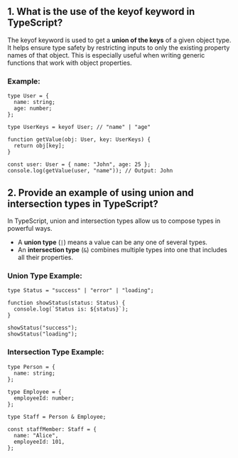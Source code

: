 ## 1. What is the use of the keyof keyword in TypeScript?

The keyof keyword is used to get a **union of the keys** of a given object type. It helps ensure type safety by restricting inputs to only the existing property names of that object. This is especially useful when writing generic functions that work with object properties.

### Example:
```
type User = {
  name: string;
  age: number;
};

type UserKeys = keyof User; // "name" | "age"

function getValue(obj: User, key: UserKeys) {
  return obj[key];
}

const user: User = { name: "John", age: 25 };
console.log(getValue(user, "name")); // Output: John
```


## 2. Provide an example of using union and intersection types in TypeScript?

In TypeScript, union and intersection types allow us to compose types in powerful ways.

- A **union type** (`|`) means a value can be any one of several types.
- An **intersection type** (`&`) combines multiple types into one that includes all their properties.


### Union Type Example:

```
type Status = "success" | "error" | "loading";

function showStatus(status: Status) {
  console.log(`Status is: ${status}`);
}

showStatus("success");
showStatus("loading");
```

### Intersection Type Example:
```
type Person = {
  name: string;
};

type Employee = {
  employeeId: number;
};

type Staff = Person & Employee;

const staffMember: Staff = {
  name: "Alice",
  employeeId: 101,
};
```



